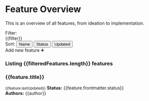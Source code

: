 # Feature Overview

This is an overview of all features, from ideation to implementation.

<div class="break-out-page-width">
    <div class="flex justify-between items-start w-full p-4">
        <div>
            <div>
                Filter:
                <StatusBubble type="idea" />
                <div class="flex">
                    <div v-for="filter in availableFilters" class="status-bubble text-sm cursor-pointer mr-2" :class="getStatusFilterClass(filter)" @click="toggleFilter(filter)">{{filter}}</div>
                </div>
            </div>
            <div class="my-2">
                Sort:
                <button class="p-2 border border-blue rounded">Name</button>
                <button class="p-2 border border-blue rounded">Status</button>
                <button class="p-2 border border-blue rounded">Updated</button>
            </div>
        </div>
        <router-link to="Template-Feature.html" class="button my-4">Add new feature ➕</router-link>
    </div>
    <h3 class="m-2">
        Listing {{filteredFeatures.length}} features
    </h3>
    <transition-group name="list" tag="div" class="flex flex-wrap w-full">
        <article v-for="(feature, index) in filteredFeatures" :key="index" class="w-1/3 p-2 list-item">
            <div class="bg-purple-lightest-faded border border-purple rounded p-4 h-full">
                <h3 class="mb-4">
                    <router-link :to="feature.path">
                        {{feature.title}}
                    </router-link>
                </h3>
                <small>{{feature.lastUpdated}}</small>
                <b class="mr-2">Status:</b> <span class="status-bubble text-xs" :class="getStatusClass(feature.frontmatter.status)">{{feature.frontmatter.status}}</span><br>
                <div v-if="getAuthors(feature).length">
                    <b class="mr-2">Authors:</b>
                    <span v-for="author in getAuthors(feature)" class="author">
                        <a :href="`https://github.com/${author}/`">{{author}}</a>
                    </span>
                </div>
            </div>
        </article>
    </transition-group>
</div>

<script>
import { STATUS_TYPE_COLORS, STATUS_TYPES } from '../../.vuepress/theme/constants'


export default {
    data: () => ({
        filters: Object.assign([], STATUS_TYPES),
        sort: 'Name',
        sortDirection: 'ASC',
        availableFilters: Object.assign([], STATUS_TYPES),
        availableSorters: ['Name', 'Status', 'Updated']
    }),
    computed: {
        features() {
            return this.$site.pages
                .filter(page => page.frontmatter && page.frontmatter.layout == 'feature')
                .filter(page => page.frontmatter && page.frontmatter.status != 'template')
        },
        filteredFeatures() {
            return this.features
                .filter(feature => this.filters.includes(feature.frontmatter.status))
        },
    },
    methods: {
        getAuthors(feature) {
            return (feature.frontmatter.authors || '')
                .split(', ')
                // filter all non-string or empty strings ('' gets removed)
                .filter(String)
        },
        getStatusClass(status) {
            return ['bg-' + (STATUS_TYPE_COLORS[status] || 'blue')]
        },
        getStatusFilterClass(status) {
            let color = (STATUS_TYPE_COLORS[status] || 'blue')
            if (!this.filters.includes(status)) return ['bg-white', `text-${color}`, `border-${color}` ]
            return this.getStatusClass(status)
        },
        toggleFilter(filter) {
            if (this.filters.includes(filter)) return this.filters.splice(this.filters.indexOf(filter), 1)
            this.filters.push(filter)
        }
    }
}
</script>

<style lang="stylus">
    .author + .author::before
        content ','
        margin-right .25em

    .list-enter-active, .list-leave-active
        transition all 1s
    .list-enter, .list-leave-to
        opacity 0
        transform translateY(30px)


.list
    position relative
    &-item
        position relative

    &-move 
        transition all 600ms ease-in-out 50ms
    &-enter-active
        transition all 300ms ease-out

    &-leave-active
        transition all 200ms ease-in
        position absolute
        z-index 0

    &-enter,
    &-leave-to
        opacity 0
    &-enter
        transform scale(0.9)
</style>